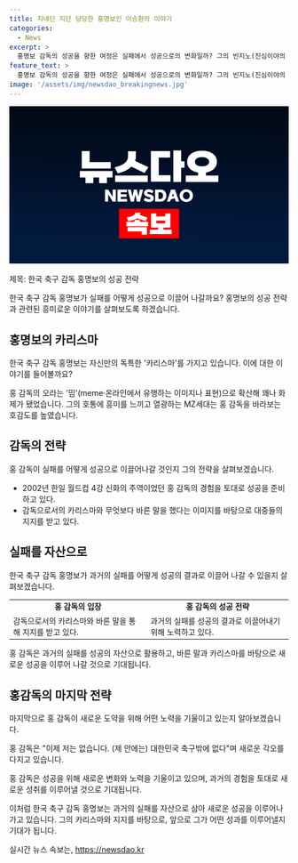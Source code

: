 ```yaml
---
title: 지네딘 지단 당당한 홍명보인 이승환의 이야기
categories:
  - News
excerpt: >
  홍명보 감독의 성공을 향한 여정은 실패에서 성공으로의 변화일까? 그의 빈지노(진심이야의 뜻)를 보여주는 모습을 통해 그의 진정성을 확인할 수 있다. 홍 감독은 전 선수 시절부터 오라(특유의 매력)를 품고 있었고, 그 매력은 감독으로서도 빛을 발했다. 그는 달변이 아니지만 단호한 입을 쓰고, 특유의 카리스마로 젊은 세대와의 교감을 이끌어내었다. 존경받는 존재로서, 그의 실패는 그에게 새로운 기회를 주었고, 이번에는 실력으로 승부하는 모습을 보일 것으로 기대된다. 
feature_text: >
  홍명보 감독의 성공을 향한 여정은 실패에서 성공으로의 변화일까? 그의 빈지노(진심이야의 뜻)를 보여주는 모습을 통해 그의 진정성을 확인할 수 있다. 홍 감독은 전 선수 시절부터 오라(특유의 매력)를 품고 있었고, 그 매력은 감독으로서도 빛을 발했다. 그는 달변이 아니지만 단호한 입을 쓰고, 특유의 카리스마로 젊은 세대와의 교감을 이끌어내었다. 존경받는 존재로서, 그의 실패는 그에게 새로운 기회를 주었고, 이번에는 실력으로 승부하는 모습을 보일 것으로 기대된다. 
image: '/assets/img/newsdao_breakingnews.jpg'
---
```


<p><img src="/assets/img/newsdao_breakingnews.jpg" alt="bookingtag 속보" /></p>

<p>제목: 한국 축구 감독 홍명보의 성공 전략</p>

<p>한국 축구 감독 홍명보가 실패를 어떻게 성공으로 이끌어 나갈까요? 홍명보의 성공 전략과 관련된 흥미로운 이야기를 살펴보도록 하겠습니다.</p>

<h2 data-ke-size="size26">홍명보의 카리스마</h2>

<p>한국 축구 감독 홍명보는 자신만의 독특한 '카리스마'를 가지고 있습니다. 이에 대한 이야기를 들어볼까요?</p>

<p data-ke-size="size16">홍 감독의 오라는 '밈'(meme·온라인에서 유행하는 이미지나 표현)으로 확산해 꽤나 화제가 됐었습니다. 그의 호통에 흥미를 느끼고 열광하는 MZ세대는 홍 감독을 바라보는 호감도를 높였습니다.</p>

<h2 data-ke-size="size26">감독의 전략</h2>

<p>홍 감독이 실패를 어떻게 성공으로 이끌어나갈 것인지 그의 전략을 살펴보겠습니다.</p>

<ul>
  <li>2002년 한일 월드컵 4강 신화의 주역이었던 홍 감독의 경험을 토대로 성공을 준비하고 있다.</li>
  <li>감독으로서의 카리스마와 무엇보다 바른 말을 했다는 이미지를 바탕으로 대중들의 지지를 받고 있다.</li>
</ul>

<h2 data-ke-size="size26">실패를 자산으로</h2>

<p>한국 축구 감독 홍명보가 과거의 실패를 어떻게 성공의 결과로 이끌어 나갈 수 있을지 살펴보겠습니다.</p>

<table>
  <tr>
    <td style="text-align: center; height: 17px;"><b>홍 감독의 입장</b></td>
    <td style="text-align: center; height: 17px;"><b>홍 감독의 성공 전략</b></td>
  </tr>
  <tr>
    <td>감독으로서의 카리스마와 바른 말을 통해 지지를 받고 있다.</td>
    <td>과거의 실패를 성공의 결과로 이끌어내기 위해 노력하고 있다.</td>
  </tr>
</table>

<p>홍 감독은 과거의 실패를 성공의 자산으로 활용하고, 바른 말과 카리스마를 바탕으로 새로운 성공을 이루어 나갈 것으로 기대됩니다.</p>

<h2 data-ke-size="size26">홍감독의 마지막 전략</h2>

<p>마지막으로 홍 감독이 새로운 도약을 위해 어떤 노력을 기울이고 있는지 알아보겠습니다.</p>

<p data-ke-size="size16">홍 감독은 "이제 저는 없습니다. (제 안에는) 대한민국 축구밖에 없다"며 새로운 각오를 다지고 있습니다.</p>

<p>홍 감독은 성공을 위해 새로운 변화와 노력을 기울이고 있으며, 과거의 경험을 토대로 새로운 성취를 이루어낼 것으로 기대됩니다.</p>

<p>이처럼 한국 축구 감독 홍명보는 과거의 실패를 자산으로 삼아 새로운 성공을 이루어나가고 있습니다. 그의 카리스마와 지지를 바탕으로, 앞으로 그가 어떤 성과를 이루어낼지 기대가 됩니다.</p>
실시간 뉴스 속보는, <a href="https://newsdao.kr" rel="dofollow">https://newsdao.kr</a>


